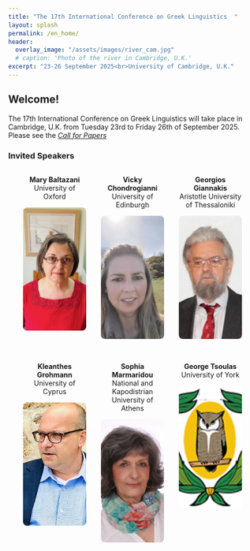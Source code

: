 ```yaml
---
title: "The 17th International Conference on Greek Linguistics  "
layout: splash
permalink: /en_home/
header:
  overlay_image: "/assets/images/river_cam.jpg"
  # caption: 'Photo of the river in Cambridge, U.K.'
excerpt: "23-26 September 2025<br>University of Cambridge, U.K."
---
```


## Welcome!

The 17th International Conference on Greek Linguistics will take place in Cambridge, U.K. from Tuesday 23rd to Friday 26th of September 2025.
Please see the _[Call for Papers](/en_cfp/)_


### Invited Speakers

<div style="display: flex; flex-wrap: wrap; gap: 30px; justify-content: center;">

  <div style="flex: 0 1 calc(33.33% - 40px); text-align: center; max-width: 220px;">
    <p><strong>Mary Baltazani</strong><br>University of Oxford</p>
    <img src="/assets/images/photo_Baltazani.jpeg"
         alt="Mary Baltazani"
         style="width:200px; height:250px; object-fit:cover; border-radius:8px;">
  </div>

  <div style="flex: 0 1 calc(33.33% - 40px); text-align: center; max-width: 220px;">
    <p><strong>Vicky Chondrogianni</strong><br>University of Edinburgh</p>
    <img src="/assets/images/Vicky_2025.jpg"
         alt="Vicky Chondrogianni"
         style="width:200px; height:250px; object-fit:cover; border-radius:8px;">
  </div>

  <div style="flex: 0 1 calc(33.33% - 40px); text-align: center; max-width: 220px;">
    <p><strong>Georgios Giannakis</strong><br>Aristotle University of Thessaloniki</p>
    <img src="/assets/images/G. Giannakis.png"
         alt="Georgios Giannakis"
         style="width:200px; height:250px; object-fit:cover; border-radius:8px;">
  </div>

  <div style="flex: 0 1 calc(33.33% - 40px); text-align: center; max-width: 220px;">
    <p><strong>Kleanthes Grohmann</strong><br>University of Cyprus</p>
    <img src="/assets/images/KKG_1.jpg"
         alt="Kleanthes Grohmann"
         style="width:200px; height:250px; object-fit:cover; border-radius:8px;">
  </div>

  <div style="flex: 0 1 calc(33.33% - 40px); text-align: center; max-width: 220px;">
    <p><strong>Sophia Marmaridou</strong><br>National and Kapodistrian University of Athens</p>
    <img src="/assets/images/Marmaridou_2024_photo.jpg"
         alt="Sophia Marmaridou"
         style="width:200px; height:250px; object-fit:cover; border-radius:8px;">
  </div>

  <div style="flex: 0 1 calc(33.33% - 40px); text-align: center; max-width: 220px;">
    <p><strong>George Tsoulas</strong><br>University of York</p>
    <img src="/assets/images/logo_owl_icon.png"
         alt="George Tsoulas"
         style="width:200px; height:250px; object-fit:cover; border-radius:8px;">
  </div>

</div>
